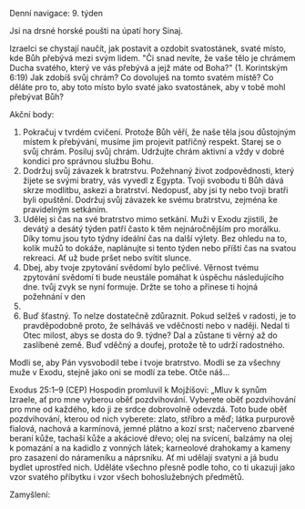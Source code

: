Denní navigace: 9. týden

Jsi na drsné horské poušti na úpatí hory Sinaj.

Izraelci se chystají naučít, jak postavit a ozdobit svatostánek, svaté místo,
kde Bůh přebývá mezi svým lidem. "Či snad nevíte, že vaše tělo je chrámem
Ducha svatého, který ve vás přebývá a jejž máte od Boha?" (1. Korintským 6:19)
Jak zdobíš svůj chrám? Co dovoluješ na tomto svatém místě? Co děláte pro to,
aby toto místo bylo svaté jako svatostánek, aby v tobě mohl přebývat Bůh?

Akční body:
1. Pokračuj v tvrdém cvičení.
Protože Bůh věří, že naše těla jsou důstojným místem k přebývání, musíme jim
projevit patřičný respekt. Starej se o svůj chrám. Posiluj svůj chrám. Udržujte
chrám aktivní a vždy v dobré kondici pro správnou službu Bohu.
2. Dodržuj svůj závazek k bratrstvu.
Požehnaný život zodpovědnosti, který žijete se svými bratry, vás vyvedl z Egypta.
Tvoji svobodu ti Bůh dává skrze modlitbu, askezi a bratrství. Nedopusť, aby jsi
ty nebo tvoji bratři byli opuštění. Dodržuj svůj závazek ke svému bratrstvu,
zejména ke pravidelným setkáním.
3. Udělej si čas na své bratrstvo mimo setkání.
Muži v Exodu zjistili, že devátý a desátý týden patří často k těm nejnáročnějším
pro morálku. Díky tomu jsou tyto týdny ideální čas na další výlety. Bez ohledu
na to, kolik mužů to dokáže, naplánujte si tento týden nebo příští čas na svatou
rekreaci. Ať už bude pršet nebo svítit slunce.
4. Dbej, aby tvoje zpytování svědomí bylo pečlivé.
Věrnost tvému zpytování svědomí ti bude neustále pomáhat k úspěchu následujícího
dne. tvůj zvyk se nyní formuje. Držte se toho a přinese ti hojná požehnání v den
91.
5. Buď šťastný.
To nelze dostatečně zdůraznit. Pokud selžeš v radosti, je to pravděpodobně
proto, že selháváš ve vděčnosti nebo v naději. Nedal ti Otec milost, abys
se dosta do 9. týdne? Dal a zůstane ti věrný až do zaslíbené země. Buď vděčný
a doufej, protože tě to udrží radostného.

Modli se, aby Pán vysvobodil tebe i tvoje bratrstvo.
Modli se za všechny muže v Exodu, stejně jako oni se modlí za tebe.
Otče náš...

Exodus 25:1–9 (CEP)
Hospodin promluvil k Mojžíšovi: „Mluv k synům Izraele, ať pro mne vyberou oběť
pozdvihování. Vyberete oběť pozdvihování pro mne od každého, kdo ji ze srdce
dobrovolně odevzdá. Toto bude oběť pozdvihování, kterou od nich vyberete: zlato,
stříbro a měď; látka purpurově fialová, nachová a karmínová, jemné plátno a kozí
srst; načerveno zbarvené beraní kůže, tachaší kůže a akáciové dřevo; olej na
svícení, balzámy na olej k pomazání a na kadidlo z vonných látek; karneolové
drahokamy a kameny pro zasazení do nárameníku a náprsníku. Ať mi udělají svatyni
a já budu bydlet uprostřed nich. Uděláte všechno přesně podle toho, co ti
ukazuji jako vzor svatého příbytku i vzor všech bohoslužebných předmětů.

Zamyšlení:
